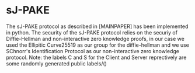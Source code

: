 # sJ-PAKE

The sJ-PAKE protocol as described in [MAINPAPER] has been implemented in python. The security of the sJ-PAKE protocol relies on the securiy of Diffie-Hellman and non-interactive zero knowledge proofs, in our case we used the Ellipitic Curve25519 as our group for the diffie-hellman and we use SChnorr's Identification Protocol as our non-interactive zero knowledge protocol. Note: the labels C and S for the Client and Server reprectively are some randomly generated public labels/()